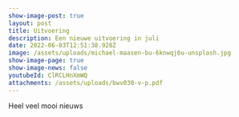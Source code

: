 ```yaml
---
show-image-post: true
layout: post
title: Uitvoering
description: Een nieuwe uitvoering in juli
date: 2022-06-03T12:51:38.928Z
image: /assets/uploads/michael-maasen-bu-6knwqj6u-unsplash.jpg
show-image-page: true
show-image-news: false
youtubeId: ClRCLHnXmWQ
attachments: /assets/uploads/bwv030-v-p.pdf
---
```

Heel veel mooi nieuws